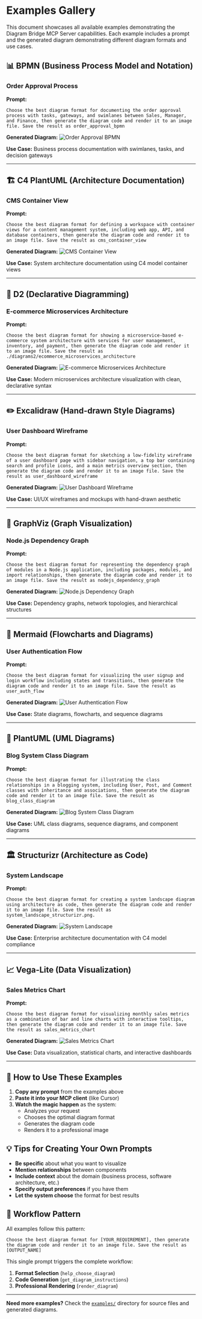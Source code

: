 # Examples Gallery

This document showcases all available examples demonstrating the Diagram Bridge MCP Server capabilities. Each example includes a prompt and the generated diagram demonstrating different diagram formats and use cases.

## 📊 BPMN (Business Process Model and Notation)

### Order Approval Process
**Prompt:**
```
Choose the best diagram format for documenting the order approval process with tasks, gateways, and swimlanes between Sales, Manager, and Finance, then generate the diagram code and render it to an image file. Save the result as order_approval_bpmn
```

**Generated Diagram:**
![Order Approval BPMN](../examples/bpmn/order_approval_bpmn.svg)

**Use Case:** Business process documentation with swimlanes, tasks, and decision gateways

---

## 🏗️ C4 PlantUML (Architecture Documentation)

### CMS Container View
**Prompt:**
```
Choose the best diagram format for defining a workspace with container views for a content management system, including web app, API, and database containers, then generate the diagram code and render it to an image file. Save the result as cms_container_view
```

**Generated Diagram:**
![CMS Container View](../examples/c4plantuml/cms_container_view.png)

**Use Case:** System architecture documentation using C4 model container views

---

## 🎯 D2 (Declarative Diagramming)

### E-commerce Microservices Architecture
**Prompt:**
```
Choose the best diagram format for showing a microservice-based e-commerce system architecture with services for user management, inventory, and payment, then generate the diagram code and render it to an image file. Save the result as ./diagrams2/ecommerce_microservices_architecture
```

**Generated Diagram:**
![E-commerce Microservices Architecture](../examples/d2/ecommerce_microservices_architecture.svg)

**Use Case:** Modern microservices architecture visualization with clean, declarative syntax

---

## ✏️ Excalidraw (Hand-drawn Style Diagrams)

### User Dashboard Wireframe
**Prompt:**
```
Choose the best diagram format for sketching a low-fidelity wireframe of a user dashboard page with sidebar navigation, a top bar containing search and profile icons, and a main metrics overview section, then generate the diagram code and render it to an image file. Save the result as user_dashboard_wireframe
```

**Generated Diagram:**
![User Dashboard Wireframe](../examples/excalidraw/user_dashboard_wireframe.svg)

**Use Case:** UI/UX wireframes and mockups with hand-drawn aesthetic

---

## 🔗 GraphViz (Graph Visualization)

### Node.js Dependency Graph
**Prompt:**
```
Choose the best diagram format for representing the dependency graph of modules in a Node.js application, including packages, modules, and import relationships, then generate the diagram code and render it to an image file. Save the result as nodejs_dependency_graph
```

**Generated Diagram:**
![Node.js Dependency Graph](../examples/graphviz/nodejs_dependency_graph.svg)

**Use Case:** Dependency graphs, network topologies, and hierarchical structures

---

## 🌊 Mermaid (Flowcharts and Diagrams)

### User Authentication Flow
**Prompt:**
```
Choose the best diagram format for visualizing the user signup and login workflow including states and transitions, then generate the diagram code and render it to an image file. Save the result as user_auth_flow
```

**Generated Diagram:**
![User Authentication Flow](../examples/mermaid/user_auth_flow.svg)

**Use Case:** State diagrams, flowcharts, and sequence diagrams

---

## 🌱 PlantUML (UML Diagrams)

### Blog System Class Diagram
**Prompt:**
```
Choose the best diagram format for illustrating the class relationships in a blogging system, including User, Post, and Comment classes with inheritance and associations, then generate the diagram code and render it to an image file. Save the result as blog_class_diagram
```

**Generated Diagram:**
![Blog System Class Diagram](../examples/plantUML/blog_class_diagram.svg)

**Use Case:** UML class diagrams, sequence diagrams, and component diagrams

---

## 🏛️ Structurizr (Architecture as Code)

### System Landscape
**Prompt:**
```
Choose the best diagram format for creating a system landscape diagram using architecture as code, then generate the diagram code and render it to an image file. Save the result as system_landscape_structurizr.png.
```

**Generated Diagram:**
![System Landscape](../examples/structurizr/system_landscape_structurizr.png)

**Use Case:** Enterprise architecture documentation with C4 model compliance

---

## 📈 Vega-Lite (Data Visualization)

### Sales Metrics Chart
**Prompt:**
```
Choose the best diagram format for visualizing monthly sales metrics as a combination of bar and line charts with interactive tooltips, then generate the diagram code and render it to an image file. Save the result as sales_metrics_chart
```

**Generated Diagram:**
![Sales Metrics Chart](../examples/vega-lite/sales_metrics_chart.svg)

**Use Case:** Data visualization, statistical charts, and interactive dashboards

---

## 🚀 How to Use These Examples

1. **Copy any prompt** from the examples above
2. **Paste it into your MCP client** (like Cursor)
3. **Watch the magic happen** as the system:
   - Analyzes your request
   - Chooses the optimal diagram format
   - Generates the diagram code
   - Renders it to a professional image

## 💡 Tips for Creating Your Own Prompts

- **Be specific** about what you want to visualize
- **Mention relationships** between components
- **Include context** about the domain (business process, software architecture, etc.)
- **Specify output preferences** if you have them
- **Let the system choose** the format for best results

## 🔄 Workflow Pattern

All examples follow this pattern:
```
Choose the best diagram format for [YOUR_REQUIREMENT], then generate the diagram code and render it to an image file. Save the result as [OUTPUT_NAME]
```

This single prompt triggers the complete workflow:
1. **Format Selection** (`help_choose_diagram`)
2. **Code Generation** (`get_diagram_instructions`)
3. **Professional Rendering** (`render_diagram`)

---

**Need more examples?** Check the [`examples/`](../examples/) directory for source files and generated diagrams.
